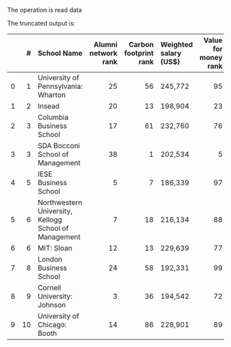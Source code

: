 The operation is read data

The truncated output is: 

|    |   # | School Name                                           |   Alumni network rank |   Carbon footprint rank | Weighted salary (US$)   |   Value for money rank |   Career progress rank | Location, by primary campus   |   Rank in 2022 | Three-year average rank   | Audit year *   | Rank in 2023   | Salary today (US$) **   | Employed at three months (%)   |   Salary percentage increase |   Aims achieved (%) |   Careers service rank |   International board (%) |   Women on board (%) |   International students (%) |   Sector diversity rank |   Female faculty (%) |   Female students (%) |   International faculty (%) |   Overall satisfaction ** |   ESG and net zero teaching rank |   International mobility rank |   International course experience rank |   Faculty with doctorates (%) |   FT research rank |
|---:|----:|:------------------------------------------------------|----------------------:|------------------------:|:------------------------|-----------------------:|-----------------------:|:------------------------------|---------------:|:--------------------------|:---------------|:---------------|:------------------------|:-------------------------------|-----------------------------:|--------------------:|-----------------------:|--------------------------:|---------------------:|-----------------------------:|------------------------:|---------------------:|----------------------:|----------------------------:|--------------------------:|---------------------------------:|------------------------------:|---------------------------------------:|------------------------------:|-------------------:|
|  0 |   1 | University of Pennsylvania: Wharton                   |                    25 |                      56 | 245,772                 |                     95 |                     18 | US                            |              1 | -                         | 2,018          | -              | 247,875                 | 92 (92)                        |                          121 |                  89 |                     23 |                        35 |                   21 |                           35 |                      84 |                   31 |                    50 |                          32 |                     9.198 |                               61 |                            54 |                                     34 |                            96 |                  1 |
|  1 |   2 | Insead                                                |                    20 |                      13 | 198,904                 |                     23 |                     40 | France                        |              3 | 2                         | 2,020          | 2              | 202,294                 | 84 (99)                        |                          110 |                  88 |                     51 |                        83 |                   50 |                           96 |                      81 |                   24 |                    36 |                          88 |                     9.155 |                                8 |                            13 |                                     11 |                            99 |                 10 |
|  2 |   3 | Columbia Business School                              |                    17 |                      61 | 232,760                 |                     76 |                      9 | US                            |              2 | 2                         | 2,019          | 1              | 232,756                 | 81 (91)                        |                          127 |                  89 |                     20 |                        37 |                   21 |                           57 |                      78 |                   29 |                    44 |                          58 |                     9.225 |                               67 |                            55 |                                     55 |                            93 |                  4 |
|  3 |   3 | SDA Bocconi School of Management                      |                    38 |                       1 | 202,534                 |                      5 |                     43 | Italy                         |             13 | 7                         | 2,019          | 6              | 202,534                 | 95 (94)                        |                          135 |                  86 |                     17 |                        79 |                   36 |                           74 |                      33 |                   38 |                    29 |                          44 |                     8.997 |                               29 |                            35 |                                     15 |                            99 |                 29 |
|  4 |   5 | IESE Business School                                  |                     5 |                       7 | 186,339                 |                     97 |                     26 | Spain                         |             10 | 6                         | 2,022          | 3              | 187,667                 | 94 (89)                        |                          139 |                  91 |                      8 |                        90 |                   32 |                           87 |                      20 |                   41 |                    34 |                          73 |                     9.603 |                                2 |                            22 |                                     12 |                           100 |                 36 |
|  5 |   6 | Northwestern University, Kellogg School of Management |                     7 |                      18 | 216,134                 |                     88 |                     25 | US                            |              5 | 7                         | 2,019          | 9              | 220,178                 | 92 (99)                        |                          125 |                  90 |                     12 |                        26 |                   45 |                           47 |                      41 |                   25 |                    48 |                          56 |                     9.32  |                               23 |                            68 |                                     36 |                           100 |                 14 |
|  6 |   6 | MIT: Sloan                                            |                    12 |                      13 | 229,639                 |                     77 |                     14 | US                            |             11 | 9                         | 2,019          | 11             | 229,639                 | 87 (100)                       |                          130 |                  89 |                     43 |                        49 |                   25 |                           41 |                      88 |                   28 |                    46 |                          49 |                     9.4   |                               58 |                            51 |                                     75 |                           100 |                 21 |
|  7 |   8 | London Business School                                |                    24 |                      58 | 192,331                 |                     99 |                     12 | UK                            |              8 | 11                        | 2,020          | 16             | 196,169                 | 90 (99)                        |                          108 |                  91 |                     26 |                        94 |                   38 |                           95 |                      82 |                   31 |                    43 |                          88 |                     9.198 |                               12 |                            12 |                                      5 |                            99 |                  7 |
|  8 |   9 | Cornell University: Johnson                           |                     3 |                      36 | 194,542                 |                     72 |                     52 | US                            |             17 | 11                        | 2,024          | 8              | 197,906                 | 93 (99)                        |                          150 |                  91 |                      7 |                        36 |                   25 |                           54 |                      76 |                   29 |                    43 |                          48 |                     9.256 |                               69 |                            85 |                                     45 |                           100 |                  6 |
|  9 |  10 | University of Chicago: Booth                          |                    14 |                      86 | 228,901                 |                     89 |                     55 | US                            |              7 | 9                         | 2,024          | 11             | 230,621                 | 94 (98)                        |                          126 |                  90 |                     13 |                        50 |                   16 |                           48 |                      70 |                   21 |                    42 |                          35 |                     9.56  |                               71 |                            66 |                                     48 |                            93 |                  2 |

